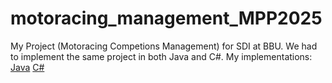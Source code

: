 # motoracing_management_MPP2025
My Project (Motoracing Competions Management) for SDI at BBU.
We had to implement the same project in both Java and C#.
My implementations:
[Java](https://github.com/ISAndreiva/motoracing_management_MPP2025-java)
[C#](https://github.com/ISAndreiva/motoracing_management_MPP2025-csharp)

